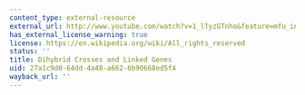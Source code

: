 ```yaml
---
content_type: external-resource
external_url: http://www.youtube.com/watch?v=1_lTyzGTnho&feature=mfu_in_order&list=UL
has_external_license_warning: true
license: https://en.wikipedia.org/wiki/All_rights_reserved
status: ''
title: Dihybrid Crosses and Linked Genes
uid: 27a1c9d0-64dd-4a48-a662-6b90668ed5f4
wayback_url: ''
---
```

